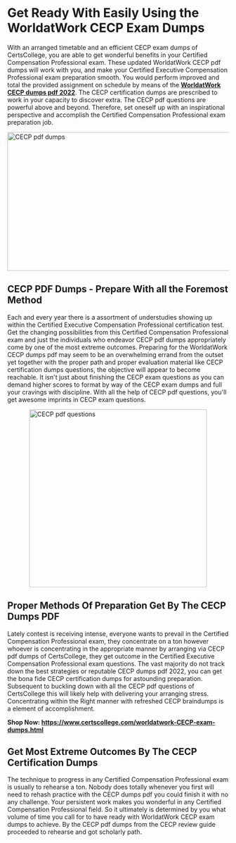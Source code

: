<h1><strong>Get Ready With Easily Using the WorldatWork CECP Exam Dumps&nbsp;</strong></h1>
<p><span style="font-weight: 400;">With an arranged timetable and an efficient  CECP exam dumps of CertsCollege, you are able to get wonderful benefits in your Certified Compensation Professional exam. These updated WorldatWork CECP pdf dumps will work with you, and make your Certified Executive Compensation Professional exam preparation smooth. You would perform improved and total the provided assignment on schedule by means of the <strong><a href="https://www.certscollege.com/worldatwork-CECP-exam-dumps.html">WorldatWork CECP dumps pdf 2022</a></strong>. The CECP certification dumps are prescribed to work in your capacity to discover extra. The  CECP pdf questions are powerful above and beyond. Therefore, set oneself up with an inspirational perspective and accomplish the Certified Compensation Professional exam preparation job.&nbsp;</span></p>
<p><span style="font-weight: 400;"><img style="display: block; margin-left: auto; margin-right: auto;" src="https://i.ibb.co/CPDK3ps/Yellow-and-Blue-Initiative-Blog-Banner.png" alt="CECP pdf dumps" width="559" height="315" /></span></p>
<h2><strong>CECP PDF Dumps - Prepare With all the Foremost Method</strong></h2>
<p><span style="font-weight: 400;">Each and every year there is a assortment of understudies showing up within the Certified Executive Compensation Professional certification test. Get the changing possibilities from this Certified Compensation Professional exam and just the individuals who endeavor CECP pdf dumps appropriately come by one of the most extreme outcomes. Preparing for the WorldatWork CECP dumps pdf may seem to be an overwhelming errand from the outset yet together with the proper path and proper evaluation material like CECP certification dumps questions, the objective will appear to become reachable. It isn't just about finishing the CECP exam questions as you can demand higher scores to format by way of the CECP exam dumps and full your cravings with discipline. With all the help of CECP pdf questions, you'll get awesome imprints in CECP exam questions.</span></p>
<p><span style="font-weight: 400;"><a href="https://bit.ly/3EwQsoA"><img style="display: block; margin-left: auto; margin-right: auto;" src="https://i.ibb.co/9tMrhdY/Teacher-Appreciation-Invitation.png" alt="CECP pdf questions " width="404" height="404" /></a></span></p>
<h2><strong>Proper Methods Of Preparation Get By The CECP Dumps PDF</strong></h2>
<p><span style="font-weight: 400;">Lately contest is receiving intense, everyone wants to prevail in the Certified Compensation Professional exam, they concentrate on a ton however whoever is concentrating in the appropriate manner by arranging via CECP pdf dumps of CertsCollege, they get outcome in the Certified Executive Compensation Professional exam questions. The vast majority do not track down the best strategies or reputable CECP dumps pdf 2022, you can get the bona fide CECP certification dumps for astounding preparation. Subsequent to buckling down with all the  CECP pdf questions of CertsCollege this will likely help with delivering your arranging stress. Concentrating within the Right manner with refreshed CECP braindumps is a element of accomplishment.</span></p>
<p><span style="font-weight: 400;"><strong>Shop Now: <a href="https://www.certscollege.com/worldatwork-CECP-exam-dumps.html">https://www.certscollege.com/worldatwork-CECP-exam-dumps.html</a></strong></span></p>
<h2><strong>Get Most Extreme Outcomes By The CECP Certification Dumps</strong></h2>
<p><span style="font-weight: 400;">The technique to progress in any Certified Compensation Professional exam is usually to rehearse a ton. Nobody does totally whenever you first will need to rehash practice with the CECP dumps pdf you could finish it with no any challenge. Your persistent work makes you wonderful in any Certified Compensation Professional field. So it ultimately is determined by you what volume of time you call for to have ready with WorldatWork CECP exam dumps to achieve. By the CECP pdf dumps from the CECP review guide proceeded to rehearse and got scholarly path.</span></p>
